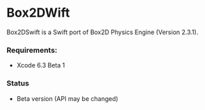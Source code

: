 # Box2DWift

Box2DSwift is a Swift port of Box2D Physics Engine (Version 2.3.1).

### Requirements:
- Xcode 6.3 Beta 1

### Status
- Beta version (API may be changed)
